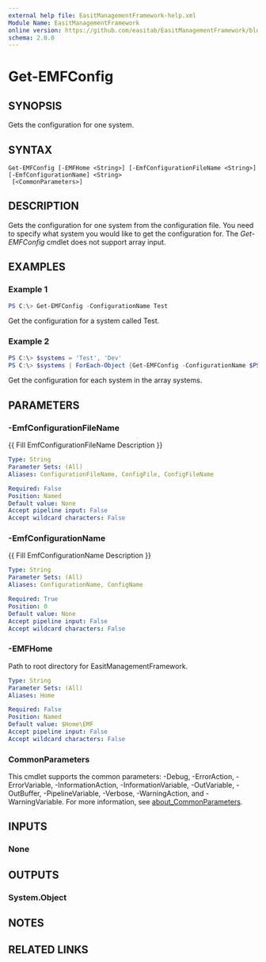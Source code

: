 ```yaml
---
external help file: EasitManagementFramework-help.xml
Module Name: EasitManagementFramework
online version: https://github.com/easitab/EasitManagementFramework/blob/development/docs/v1/Get-EMFConfig.md
schema: 2.0.0
---
```


# Get-EMFConfig

## SYNOPSIS

Gets the configuration for one system.

## SYNTAX

```
Get-EMFConfig [-EMFHome <String>] [-EmfConfigurationFileName <String>] [-EmfConfigurationName] <String>
 [<CommonParameters>]
```

## DESCRIPTION

Gets the configuration for one system from the configuration file. You need to specify what system you would like to get the configuration for.
The *Get-EMFConfig* cmdlet does not support array input.

## EXAMPLES

### Example 1

```powershell
PS C:\> Get-EMFConfig -ConfigurationName Test
```

Get the configuration for a system called Test.

### Example 2

```powershell
PS C:\> $systems = 'Test', 'Dev'
PS C:\> $systems | ForEach-Object {Get-EMFConfig -ConfigurationName $PSItem }
```

Get the configuration for each system in the array systems.

## PARAMETERS

### -EmfConfigurationFileName
{{ Fill EmfConfigurationFileName Description }}

```yaml
Type: String
Parameter Sets: (All)
Aliases: ConfigurationFileName, ConfigFile, ConfigFileName

Required: False
Position: Named
Default value: None
Accept pipeline input: False
Accept wildcard characters: False
```

### -EmfConfigurationName
{{ Fill EmfConfigurationName Description }}

```yaml
Type: String
Parameter Sets: (All)
Aliases: ConfigurationName, ConfigName

Required: True
Position: 0
Default value: None
Accept pipeline input: False
Accept wildcard characters: False
```

### -EMFHome

Path to root directory for EasitManagementFramework.

```yaml
Type: String
Parameter Sets: (All)
Aliases: Home

Required: False
Position: Named
Default value: $Home\EMF
Accept pipeline input: False
Accept wildcard characters: False
```

### CommonParameters
This cmdlet supports the common parameters: -Debug, -ErrorAction, -ErrorVariable, -InformationAction, -InformationVariable, -OutVariable, -OutBuffer, -PipelineVariable, -Verbose, -WarningAction, and -WarningVariable. For more information, see [about_CommonParameters](http://go.microsoft.com/fwlink/?LinkID=113216).

## INPUTS

### None

## OUTPUTS

### System.Object

## NOTES

## RELATED LINKS
